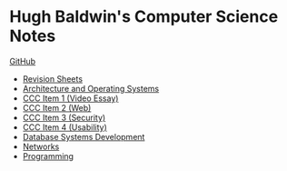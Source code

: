 # Hugh Baldwin's Computer Science Notes

[GitHub](https://github.com/HughTB/bsc-cs-notes)

<ul>
    <li><a href="{{ site.baseurl }}/Revision%20Sheets/">Revision Sheets</a></li>
    <li><a href="{{ site.baseurl }}/Architecture%20and%20Operating%20Systems/">Architecture and Operating Systems</a></li>
    <li><a href="{{ site.baseurl }}/CCC%20Item%201/">CCC Item 1 (Video Essay)</a></li>
    <li><a href="{{ site.baseurl }}/CCC%20Item%202/">CCC Item 2 (Web)</a></li>
    <li><a href="{{ site.baseurl }}/CCC%20Item%203/">CCC Item 3 (Security)</a></li>
    <li><a href="{{ site.baseurl }}/CCC%20Item%204/Lectures.md">CCC Item 4 (Usability)</a></li>
    <li><a href="{{ site.baseurl }}/Database%20Systems%20Development/">Database Systems Development</a></li>
    <li><a href="{{ site.baseurl }}/Networks/">Networks</a></li>
    <li><a href="{{ site.baseurl }}/Programming%20Module/">Programming</a></li>
</ul>
